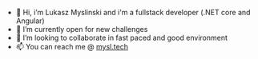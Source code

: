 - 👋 Hi, i’m Lukasz Myslinski and i'm a fullstack developer (.NET core and Angular)
- 👀 I’m currently open for new challenges
- 💞️ I’m looking to collaborate in fast paced and good environment
- 📫 You can reach me @ [mysl.tech](https://mysl.tech)

<!---
lumyslinski/lumyslinski is a ✨ special ✨ repository because its `README.md` (this file) appears on your GitHub profile.
You can click the Preview link to take a look at your changes.
--->
